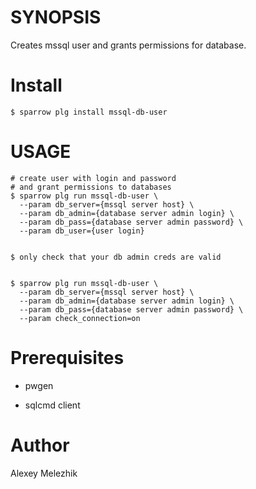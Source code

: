 # SYNOPSIS

Creates mssql user and grants permissions for database.

# Install

    $ sparrow plg install mssql-db-user

# USAGE

    # create user with login and password
    # and grant permissions to databases
    $ sparrow plg run mssql-db-user \
      --param db_server={mssql server host} \
      --param db_admin={database server admin login} \
      --param db_pass={database server admin password} \
      --param db_user={user login}


    $ only check that your db admin creds are valid


    $ sparrow plg run mssql-db-user \
      --param db_server={mssql server host} \
      --param db_admin={database server admin login} \
      --param db_pass={database server admin password} \
      --param check_connection=on
    
# Prerequisites

* pwgen

* sqlcmd client 

# Author

Alexey Melezhik

